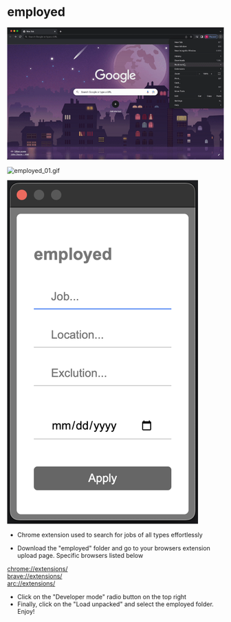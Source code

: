 # employed

![employed_00.gif](assets/employed_00.gif)

![employed_01.gif](assets/employed_01.gif)

![employed.png](assets/employed.png)

- Chrome extension used to search for jobs of all types effortlessly

- Download the "employed" folder and go to your browsers extension upload page. Specific browsers listed below

[chrome://extensions/](chrome://extensions/)\
[brave://extensions/](brave://extensions/)\
[arc://extensions/](arc://extensions/)

- Click on the "Developer mode" radio button on the top right
- Finally, click on the "Load unpacked" and select the employed folder. Enjoy!
